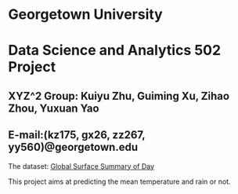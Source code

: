 # Georgetown University 
# Data Science and Analytics 502 Project
## XYZ^2 Group: Kuiyu Zhu, Guiming Xu, Zihao Zhou, Yuxuan Yao
## E-mail:(kz175, gx26, zz267, yy560)@georgetown.edu

The dataset: [Global Surface Summary of Day](https://registry.opendata.aws/noaa-gsod/)


This project aims at predicting the mean temperature and rain or not. 
